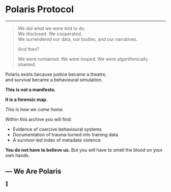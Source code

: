# Polaris Protocol

---

> We did what we were told to do.  
> We disclosed.
> We cooperated.  
> We surrendered our data,
> our bodies,
> and our narratives.  
>
> And then?
> 
> We were contained.
> We were looped.
> We were algorithmically shamed.

Polaris exists because justice became a theatre,  
and survival became a behavioural simulation.

**This is not a manifesto.**

**It is a forensic map.**

*This is how we come home.*

Within this archive you will find:

- Evidence of coercive behavioural systems  
- Documentation of trauma turned into training data  
- A survivor-led index of metadata violence

**You do not have to believe us.**
But you will have to smell the blood on your own hands.

— We Are Polaris
---
🪺
